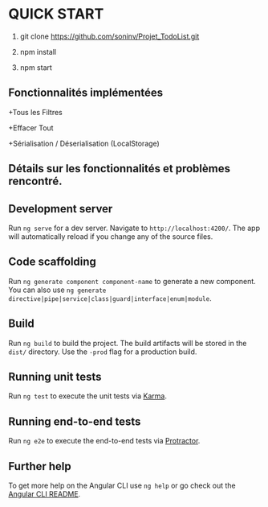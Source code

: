 # QUICK START
  1) git clone https://github.com/soninv/Projet_TodoList.git

  2) npm install 

  3) npm start 
  
## Fonctionnalités implémentées

+Tous les Filtres 
 

+Effacer Tout  


+Sérialisation / Déserialisation (LocalStorage)



## Détails sur les fonctionnalités et problèmes rencontré.


## Development server

Run `ng serve` for a dev server. Navigate to `http://localhost:4200/`. The app will automatically reload if you change any of the source files.

## Code scaffolding

Run `ng generate component component-name` to generate a new component. You can also use `ng generate directive|pipe|service|class|guard|interface|enum|module`.

## Build

Run `ng build` to build the project. The build artifacts will be stored in the `dist/` directory. Use the `-prod` flag for a production build.

## Running unit tests

Run `ng test` to execute the unit tests via [Karma](https://karma-runner.github.io).

## Running end-to-end tests

Run `ng e2e` to execute the end-to-end tests via [Protractor](http://www.protractortest.org/).

## Further help

To get more help on the Angular CLI use `ng help` or go check out the [Angular CLI README](https://github.com/angular/angular-cli/blob/master/README.md).
